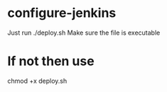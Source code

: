 # configure-jenkins
Just run ./deploy.sh
Make sure the file is executable 
# If not then use 
chmod +x deploy.sh
